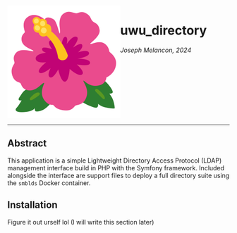 <div style="display: flex;">
    <div style="width: 256px; height: 256px">
        <img width=256 height=256 src="docs/assets/logo.svg" alt="uwu_directory logo. It's the flower emoji borrowed from Google's emoji set."/>
    </div>
    <div>
        <h1>uwu_directory</h1>
        <p><i>Joseph Melancon, 2024</i></p>
    </div>
</div>
<hr/>

## Abstract

This application is a simple Lightweight Directory Access Protocol (LDAP)
management interface build in PHP with the Symfony framework. Included alongside
the interface are support files to deploy a full directory suite using the
`smblds` Docker container.

## Installation

Figure it out urself lol (I will write this section later)
